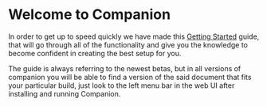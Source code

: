 # Welcome to Companion

In order to get up to speed quickly we have made this [Getting Started](https://user.bitfocus.io/docs/companion) guide, that will go through all of the functionality and give you the knowledge to become confident in creating the best setup for you. 

The guide is always referring to the newest betas, but in all versions of companion you will be able to find a version of the said document that fits your particular build, just look to the left menu bar in the web UI after installing and running Companion.
